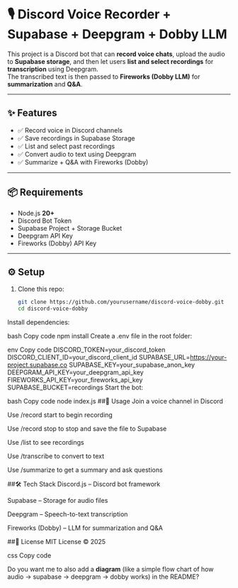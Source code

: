 # 🎙️ Discord Voice Recorder + Supabase + Deepgram + Dobby LLM

This project is a Discord bot that can **record voice chats**, upload the audio to **Supabase storage**, and then let users **list and select recordings** for **transcription** using Deepgram.  
The transcribed text is then passed to **Fireworks (Dobby LLM)** for **summarization** and **Q&A**.

---

## ✨ Features
- ✅ Record voice in Discord channels  
- ✅ Save recordings in Supabase Storage  
- ✅ List and select past recordings  
- ✅ Convert audio to text using Deepgram  
- ✅ Summarize + Q&A with Fireworks (Dobby)  

---

## 📦 Requirements
- Node.js **20+**  
- Discord Bot Token  
- Supabase Project + Storage Bucket  
- Deepgram API Key  
- Fireworks (Dobby) API Key  

---

## ⚙️ Setup

1. Clone this repo:
   ```bash
   git clone https://github.com/yourusername/discord-voice-dobby.git
   cd discord-voice-dobby
Install dependencies:

bash
Copy code
npm install
Create a .env file in the root folder:

env
Copy code
DISCORD_TOKEN=your_discord_token
DISCORD_CLIENT_ID=your_discord_client_id
SUPABASE_URL=https://your-project.supabase.co
SUPABASE_KEY=your_supabase_anon_key
DEEPGRAM_API_KEY=your_deepgram_api_key
FIREWORKS_API_KEY=your_fireworks_api_key
SUPABASE_BUCKET=recordings
Start the bot:

bash
Copy code
node index.js
##🚀 Usage
Join a voice channel in Discord

Use /record start to begin recording

Use /record stop to stop and save the file to Supabase

Use /list to see recordings

Use /transcribe <filename> to convert to text

Use /summarize <filename> to get a summary and ask questions

##🛠️ Tech Stack
Discord.js – Discord bot framework

Supabase – Storage for audio files

Deepgram – Speech-to-text transcription

Fireworks (Dobby) – LLM for summarization and Q&A

##📜 License
MIT License © 2025

css
Copy code

Do you want me to also add a **diagram** (like a simple flow chart of how audio → supabase → deepgram → dobby works) in the README?







